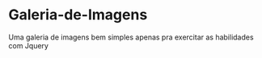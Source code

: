 # Galeria-de-Imagens
Uma galeria de imagens bem simples apenas pra exercitar as habilidades com Jquery
